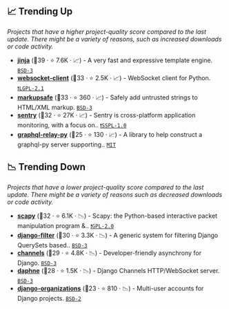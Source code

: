 ## 📈 Trending Up

_Projects that have a higher project-quality score compared to the last update. There might be a variety of reasons, such as increased downloads or code activity._

- <b><a href="https://github.com/pallets/jinja">jinja</a></b> (🥇39 ·  ⭐ 7.6K · 📈) - A very fast and expressive template engine. <code><a href="http://bit.ly/3aKzpTv">BSD-3</a></code>
- <b><a href="https://github.com/websocket-client/websocket-client">websocket-client</a></b> (🥇33 ·  ⭐ 2.5K · 📈) - WebSocket client for Python. <code><a href="https://tldrlegal.com/search?q=LGPL-2.1">❗️LGPL-2.1</a></code>
- <b><a href="https://github.com/pallets/markupsafe">markupsafe</a></b> (🥈33 ·  ⭐ 360 · 📈) - Safely add untrusted strings to HTML/XML markup. <code><a href="http://bit.ly/3aKzpTv">BSD-3</a></code>
- <b><a href="https://github.com/getsentry/sentry">sentry</a></b> (🥇32 ·  ⭐ 27K · 📈) - Sentry is cross-platform application monitoring, with a focus on.. <code><a href="https://tldrlegal.com/search?q=SSPL-1.0">❗️SSPL-1.0</a></code>
- <b><a href="https://github.com/graphql-python/graphql-relay-py">graphql-relay-py</a></b> (🥈25 ·  ⭐ 130 · 📈) - A library to help construct a graphql-py server supporting.. <code><a href="http://bit.ly/34MBwT8">MIT</a></code>

## 📉 Trending Down

_Projects that have a lower project-quality score compared to the last update. There might be a variety of reasons such as decreased downloads or code activity._

- <b><a href="https://github.com/secdev/scapy">scapy</a></b> (🥈32 ·  ⭐ 6.1K · 📉) - Scapy: the Python-based interactive packet manipulation program &.. <code><a href="http://bit.ly/2KucAZR">❗️GPL-2.0</a></code>
- <b><a href="https://github.com/carltongibson/django-filter">django-filter</a></b> (🥈30 ·  ⭐ 3.3K · 📉) - A generic system for filtering Django QuerySets based.. <code><a href="http://bit.ly/3aKzpTv">BSD-3</a></code> <code><img src="https://static.djangoproject.com/img/icon-touch.e4872c4da341.png" style="display:inline;" width="13" height="13"></code>
- <b><a href="https://github.com/django/channels">channels</a></b> (🥈29 ·  ⭐ 4.8K · 📉) - Developer-friendly asynchrony for Django. <code><a href="http://bit.ly/3aKzpTv">BSD-3</a></code> <code><img src="https://static.djangoproject.com/img/icon-touch.e4872c4da341.png" style="display:inline;" width="13" height="13"></code>
- <b><a href="https://github.com/django/daphne">daphne</a></b> (🥉28 ·  ⭐ 1.5K · 📉) - Django Channels HTTP/WebSocket server. <code><a href="http://bit.ly/3aKzpTv">BSD-3</a></code> <code><img src="https://static.djangoproject.com/img/icon-touch.e4872c4da341.png" style="display:inline;" width="13" height="13"></code>
- <b><a href="https://github.com/bennylope/django-organizations">django-organizations</a></b> (🥉23 ·  ⭐ 810 · 📉) - Multi-user accounts for Django projects. <code><a href="http://bit.ly/3rqEWVr">BSD-2</a></code> <code><img src="https://static.djangoproject.com/img/icon-touch.e4872c4da341.png" style="display:inline;" width="13" height="13"></code>

